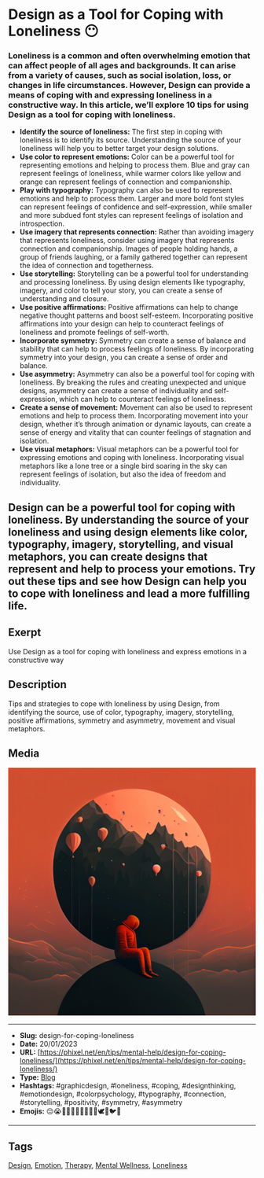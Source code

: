 # Design as a Tool for Coping with Loneliness 😶
### Loneliness is a common and often overwhelming emotion that can affect people of all ages and backgrounds. It can arise from a variety of causes, such as social isolation, loss, or changes in life circumstances. However, Design can provide a means of coping with and expressing loneliness in a constructive way. In this article, we’ll explore 10 tips for using Design as a tool for coping with loneliness.

- **Identify the source of loneliness:** The first step in coping with loneliness is to identify its source. Understanding the source of your loneliness will help you to better target your design solutions.
- **Use color to represent emotions:** Color can be a powerful tool for representing emotions and helping to process them. Blue and gray can represent feelings of loneliness, while warmer colors like yellow and orange can represent feelings of connection and companionship.
- **Play with typography:** Typography can also be used to represent emotions and help to process them. Larger and more bold font styles can represent feelings of confidence and self-expression, while smaller and more subdued font styles can represent feelings of isolation and introspection.
- **Use imagery that represents connection:** Rather than avoiding imagery that represents loneliness, consider using imagery that represents connection and companionship. Images of people holding hands, a group of friends laughing, or a family gathered together can represent the idea of connection and togetherness.
- **Use storytelling:** Storytelling can be a powerful tool for understanding and processing loneliness. By using design elements like typography, imagery, and color to tell your story, you can create a sense of understanding and closure.
- **Use positive affirmations:** Positive affirmations can help to change negative thought patterns and boost self-esteem. Incorporating positive affirmations into your design can help to counteract feelings of loneliness and promote feelings of self-worth.
- **Incorporate symmetry:** Symmetry can create a sense of balance and stability that can help to process feelings of loneliness. By incorporating symmetry into your design, you can create a sense of order and balance.
- **Use asymmetry:** Asymmetry can also be a powerful tool for coping with loneliness. By breaking the rules and creating unexpected and unique designs, asymmetry can create a sense of individuality and self-expression, which can help to counteract feelings of loneliness.
- **Create a sense of movement:** Movement can also be used to represent emotions and help to process them. Incorporating movement into your design, whether it’s through animation or dynamic layouts, can create a sense of energy and vitality that can counter feelings of stagnation and isolation.
- **Use visual metaphors:** Visual metaphors can be a powerful tool for expressing emotions and coping with loneliness. Incorporating visual metaphors like a lone tree or a single bird soaring in the sky can represent feelings of isolation, but also the idea of freedom and individuality.

Design can be a powerful tool for coping with loneliness. By understanding the source of your loneliness and using design elements like color, typography, imagery, storytelling, and visual metaphors, you can create designs that represent and help to process your emotions. Try out these tips and see how Design can help you to cope with loneliness and lead a more fulfilling life.
------------
## Exerpt
Use Design as a tool for coping with loneliness and express emotions in a constructive way
## Description
Tips and strategies to cope with loneliness by using Design, from identifying the source, use of color, typography, imagery, storytelling, positive affirmations, symmetry and asymmetry, movement and visual metaphors.
## Media
<img src="media/b692a6fe/design-help-loneliness.jpg" loading="lazy"><br>

------------
- **Slug:** design-for-coping-loneliness
- **Date:** 20/01/2023
- **URL:** [https://phixel.net/en/tips/mental-help/design-for-coping-loneliness/](https://phixel.net/en/tips/mental-help/design-for-coping-loneliness/)
- **Type:** [Blog](#blog)
- **Hashtags:** #graphicdesign, #loneliness, #coping, #designthinking, #emotiondesign, #colorpsychology, #typography, #connection, #storytelling, #positivity, #symmetry, #asymmetry
- **Emojis:** 😔😭🎨💔🧠💭💡🌟✨🌅🕊️🌲🐦😶

------------
## Tags
[Design](#design), [Emotion](#emotion), [Therapy](#therapy), [Mental Wellness](#mental-wellness), [Loneliness](#loneliness)
